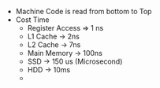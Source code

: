 - Machine Code is read from bottom to Top
- Cost Time
	- Register Access => 1 ns
	- L1 Cache -> 2ns
	- L2 Cache -> 7ns
	- Main Memory -> 100ns
	- SSD -> 150 us (Microsecond)
	- HDD -> 10ms
	- 